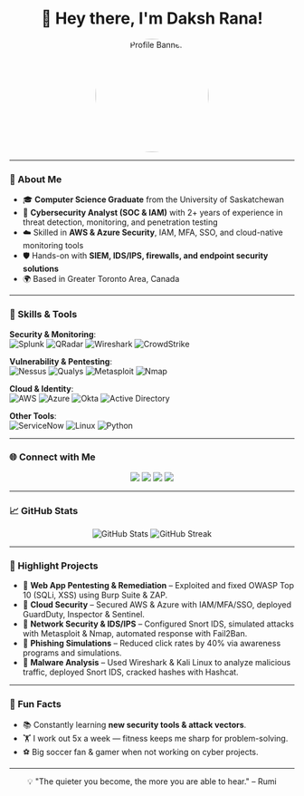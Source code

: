 <h1 align="center">👋 Hey there, I'm Daksh Rana!</h1>

<p align="center">
  <img src="https://github.com/user-attachments/assets/78d51ce3-eb2a-498f-8d0b-c491f9199584" 
       alt="Profile Banner" 
       width="200" 
       style="border-radius: 50%;" />
</p>

---

### 🌟 About Me  
- 🎓 **Computer Science Graduate** from the University of Saskatchewan  
- 🔐 **Cybersecurity Analyst (SOC & IAM)** with 2+ years of experience in threat detection, monitoring, and penetration testing  
- ☁️ Skilled in **AWS & Azure Security**, IAM, MFA, SSO, and cloud-native monitoring tools  
- 🛡️ Hands-on with **SIEM, IDS/IPS, firewalls, and endpoint security solutions**  
- 🌍 Based in Greater Toronto Area, Canada  

---

### 🔧 Skills & Tools  

**Security & Monitoring**:  
![Splunk](https://img.shields.io/badge/Splunk-000000?style=flat-square&logo=splunk&logoColor=white)
![QRadar](https://img.shields.io/badge/IBM%20QRadar-052FAD?style=flat-square&logo=ibm&logoColor=white)
![Wireshark](https://img.shields.io/badge/Wireshark-1679A7?style=flat-square&logo=wireshark&logoColor=white)
![CrowdStrike](https://img.shields.io/badge/CrowdStrike-FF0000?style=flat-square&logo=crowdstrike&logoColor=white)

**Vulnerability & Pentesting**:  
![Nessus](https://img.shields.io/badge/Nessus-00A4E4?style=flat-square&logo=tenable&logoColor=white)
![Qualys](https://img.shields.io/badge/Qualys-E51C23?style=flat-square&logo=qualys&logoColor=white)
![Metasploit](https://img.shields.io/badge/Metasploit-2A2A2A?style=flat-square&logo=metasploit&logoColor=blue)
![Nmap](https://img.shields.io/badge/Nmap-4682B4?style=flat-square&logo=nmap&logoColor=white)

**Cloud & Identity**:  
![AWS](https://img.shields.io/badge/AWS-FF9900?style=flat-square&logo=amazonaws&logoColor=white)
![Azure](https://img.shields.io/badge/Azure-0078D4?style=flat-square&logo=microsoftazure&logoColor=white)
![Okta](https://img.shields.io/badge/Okta-007DC1?style=flat-square&logo=okta&logoColor=white)
![Active Directory](https://img.shields.io/badge/Active%20Directory-003366?style=flat-square&logo=microsoft&logoColor=white)

**Other Tools**:  
![ServiceNow](https://img.shields.io/badge/ServiceNow-00AFAA?style=flat-square&logo=servicenow&logoColor=white)
![Linux](https://img.shields.io/badge/Linux-FCC624?style=flat-square&logo=linux&logoColor=black)
![Python](https://img.shields.io/badge/Python-3776AB?style=flat-square&logo=python&logoColor=white)

---

### 🌐 Connect with Me  

<p align="center">
  <a href="https://www.linkedin.com/in/dakshrana/"><img src="https://img.shields.io/badge/LinkedIn-0077B5?style=for-the-badge&logo=linkedin&logoColor=white" /></a>
  <a href="https://github.com/dakshrana03"><img src="https://img.shields.io/badge/GitHub-181717?style=for-the-badge&logo=github&logoColor=white" /></a>
  <a href="mailto:daksh.rana882@gmail.com"><img src="https://img.shields.io/badge/Email-D14836?style=for-the-badge&logo=gmail&logoColor=white" /></a>
  <a href="https://dakshrana03.github.io/dakshPortfolio/"><img src="https://img.shields.io/badge/Portfolio-FF5722?style=for-the-badge&logo=google-chrome&logoColor=white" /></a>
</p>

---

### 📈 GitHub Stats  

<p align="center">
  <img src="https://github-readme-stats.vercel.app/api?username=dakshrana03&show_icons=true&theme=radical" alt="GitHub Stats" />
  <img src="https://github-readme-streak-stats.herokuapp.com/?user=dakshrana03&theme=radical" alt="GitHub Streak" />
</p>

---

### 📂 Highlight Projects  
- 🔹 **Web App Pentesting & Remediation** – Exploited and fixed OWASP Top 10 (SQLi, XSS) using Burp Suite & ZAP.  
- 🔹 **Cloud Security** – Secured AWS & Azure with IAM/MFA/SSO, deployed GuardDuty, Inspector & Sentinel.  
- 🔹 **Network Security & IDS/IPS** – Configured Snort IDS, simulated attacks with Metasploit & Nmap, automated response with Fail2Ban.  
- 🔹 **Phishing Simulations** – Reduced click rates by 40% via awareness programs and simulations.  
- 🔹 **Malware Analysis** – Used Wireshark & Kali Linux to analyze malicious traffic, deployed Snort IDS, cracked hashes with Hashcat.  

---

### 🎯 Fun Facts  
- 📚 Constantly learning **new security tools & attack vectors**.  
- 🏋️ I work out 5x a week — fitness keeps me sharp for problem-solving.  
- ⚽ Big soccer fan & gamer when not working on cyber projects.  

---

<p align="center">💡 "The quieter you become, the more you are able to hear." – Rumi</p>
